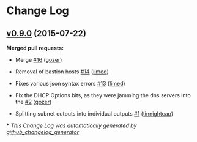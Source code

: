 # Change Log

## [v0.9.0](https://github.com/nubisproject/nubis-vpc/tree/v0.9.0) (2015-07-22)

**Merged pull requests:**

- Merge [\#16](https://github.com/Nubisproject/nubis-vpc/pull/16) ([gozer](https://github.com/gozer))

- Removal of bastion hosts [\#14](https://github.com/Nubisproject/nubis-vpc/pull/14) ([limed](https://github.com/limed))

- Fixes various json syntax errors [\#13](https://github.com/Nubisproject/nubis-vpc/pull/13) ([limed](https://github.com/limed))

- Fix the DHCP Options bits, as they were jamming the dns servers into the [\#2](https://github.com/Nubisproject/nubis-vpc/pull/2) ([gozer](https://github.com/gozer))

- Splitting subnet outputs into individual outputs [\#1](https://github.com/Nubisproject/nubis-vpc/pull/1) ([tinnightcap](https://github.com/tinnightcap))



\* *This Change Log was automatically generated by [github_changelog_generator](https://github.com/skywinder/Github-Changelog-Generator)*